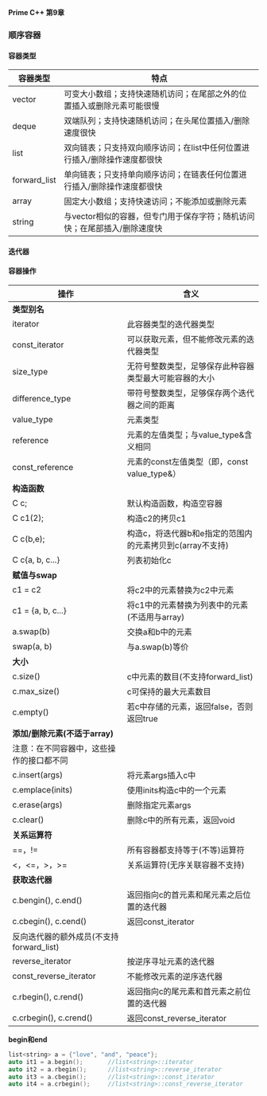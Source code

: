 **Prime C++ 第9章**

###  顺序容器

####    容器类型
容器类型 | 特点
--- | ---
vector | 可变大小数组；支持快速随机访问；在尾部之外的位置插入或删除元素可能很慢
deque | 双端队列；支持快速随机访问；在头尾位置插入/删除速度很快
list | 双向链表；只支持双向顺序访问；在list中任何位置进行插入/删除操作速度都很快
forward_list | 单向链表；只支持单向顺序访问；在链表任何位置进行插入/删除操作速度都很快
array | 固定大小数组；支持快速访问；不能添加或删除元素
string | 与vector相似的容器，但专门用于保存字符；随机访问快；在尾部插入/删除速度快

####    迭代器


####    容器操作
操作 | 含义
--- | ---
**类型别名** |
iterator | 此容器类型的迭代器类型
const_iterator | 可以获取元素，但不能修改元素的迭代器类型
size_type | 无符号整数类型，足够保存此种容器类型最大可能容器的大小
difference_type | 带符号整数类型，足够保存两个迭代器之间的距离
value_type | 元素类型
reference | 元素的左值类型；与value_type&含义相同
const_reference | 元素的const左值类型（即，const value_type&）
**构造函数** |
C c; | 默认构造函数，构造空容器
C c1(2); | 构造c2的拷贝c1
C c(b,e); | 构造c，将迭代器b和e指定的范围内的元素拷贝到c(array不支持)
C c{a, b, c...} | 列表初始化c
**赋值与swap** | 
c1 = c2 | 将c2中的元素替换为c2中元素
c1 = {a, b, c...} | 将c1中的元素替换为列表中的元素(不适用与array)
a.swap(b) | 交换a和b中的元素
swap(a, b) | 与a.swap(b)等价
**大小** | 
c.size() | c中元素的数目(不支持forward_list)
c.max_size() | c可保持的最大元素数目
c.empty() | 若c中存储的元素，返回false，否则返回true
**添加/删除元素(不适于array)** |
注意：在不同容器中，这些操作的接口都不同 | 
c.insert(args) | 将元素args插入c中
c.emplace(inits) | 使用inits构造c中的一个元素
c.erase(args) | 删除指定元素args
c.clear() | 删除c中的所有元素，返回void
**关系运算符** | 
==，!= | 所有容器都支持等于(不等)运算符
<，<=，>，>= | 关系运算符(无序关联容器不支持)
**获取迭代器** | 
c.bengin(), c.end() | 返回指向c的首元素和尾元素之后位置的迭代器
c.cbegin(), c.cend() | 返回const_iterator
反向迭代器的额外成员(不支持forward_list) | 
reverse_iterator | 按逆序寻址元素的迭代器
const_reverse_iterator | 不能修改元素的逆序迭代器
c.rbegin(), c.rend() | 返回指向c的尾元素和首元素之前位置的迭代器
c.crbegin(), c.crend() | 返回const_reverse_iterator


**begin和end**
```C++
list<string> a = {"love", "and", "peace"};
auto it1 = a.begin(); 		//list<string>::iterator
auto it2 = a.rbegin(); 		//list<string>::reverse_iterator
auto it3 = a.cbegin();		//list<string>::const_iterator
auto it4 = a.crbegin();		//list<string>::const_reverse_iterator
```



